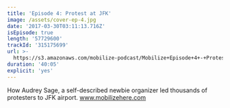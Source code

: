 ```yaml
---
title: 'Episode 4: Protest at JFK'
image: /assets/cover-ep-4.jpg
date: '2017-03-30T03:11:13.716Z'
isEpisode: true
length: '57729600'
trackId: '315175699'
url: >-
  https://s3.amazonaws.com/mobilize-podcast/Mobilize+Episode+4+-+Protest+at+JFK.mp3
duration: '40:05'
explicit: 'yes'
---
```

How Audrey Sage, a self-described newbie organizer led thousands of protesters to JFK airport. www.mobilizehere.com
